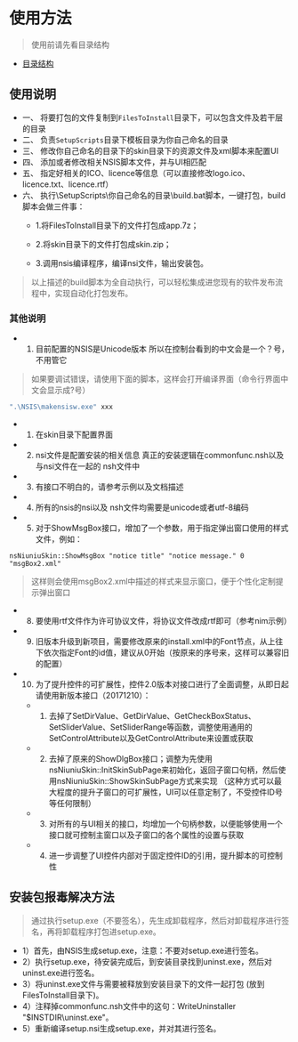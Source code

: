 # 使用方法

> 使用前请先看目录结构

* [目录结构](/README.md#目录结构)

## 使用说明

- 一、 将要打包的文件复制到`FilesToInstall`目录下，可以包含文件及若干层的目录
- 二、 负责`SetupScripts`目录下模板目录为你自己命名的目录
- 三、 修改你自己命名的目录下的skin目录下的资源文件及xml脚本来配置UI
- 四、 添加或者修改相关NSIS脚本文件，并与UI相匹配
- 五、 指定好相关的ICO、licence等信息（可以直接修改logo.ico、licence.txt、licence.rtf）
- 六、 执行\SetupScripts\你自己命名的目录\build.bat脚本，一键打包，build脚本会做三件事：
  - 1.将FilesToInstall目录下的文件打包成app.7z；

  - 2.将skin目录下的文件打包成skin.zip；

  - 3.调用nsis编译程序，编译nsi文件，输出安装包。

> 以上描述的build脚本为全自动执行，可以轻松集成进您现有的软件发布流程中，实现自动化打包发布。


### 其他说明

- 1. 目前配置的NSIS是Unicode版本  所以在控制台看到的中文会是一个？号，不用管它

> 如果要调试错误，请使用下面的脚本，这样会打开编译界面（命令行界面中文会显示成?号）
```bash
".\NSIS\makensisw.exe" xxx
```

- 1. 在skin目录下配置界面

- 2. nsi文件是配置安装的相关信息 真正的安装逻辑在commonfunc.nsh以及与nsi文件在一起的 nsh文件中

- 3. 有接口不明白的，请参考示例以及文档描述  

- 4. 所有的nsis的nsi以及 nsh文件均需要是unicode或者utf-8编码 

- 5. 对于ShowMsgBox接口，增加了一个参数，用于指定弹出窗口使用的样式文件，例如：
```nsh
nsNiuniuSkin::ShowMsgBox "notice title" "notice message." 0 "msgBox2.xml"
```
> 这样则会使用msgBox2.xml中描述的样式来显示窗口，便于个性化定制提示弹出窗口  

- 8. 要使用rtf文件作为许可协议文件，将协议文件改成rtf即可（参考nim示例）

- 9. 旧版本升级到新项目，需要修改原来的install.xml中的Font节点，从上往下依次指定Font的id值，建议从0开始（按原来的序号来，这样可以兼容旧的配置）

- 10. 为了提升控件的可扩展性，控件2.0版本对接口进行了全面调整，从即日起请使用新版本接口（20171210）：
  - 1) 去掉了SetDirValue、GetDirValue、GetCheckBoxStatus、SetSliderValue、SetSliderRange等函数，调整使用通用的SetControlAttribute以及GetControlAttribute来设置或获取 
  - 2) 去掉了原来的ShowDlgBox接口；调整为先使用nsNiuniuSkin::InitSkinSubPage来初始化，返回子窗口句柄，然后使用nsNiuniuSkin::ShowSkinSubPage方式来实现 （这种方式可以最大程度的提升子窗口的可扩展性，UI可以任意定制了，不受控件ID号等任何限制）
  - 3) 对所有的与UI相关的接口，均增加一个句柄参数，以便能够使用一个接口就可控制主窗口以及子窗口的各个属性的设置与获取
  - 4) 进一步调整了UI控件内部对于固定控件ID的引用，提升脚本的可控制性

##  安装包报毒解决方法

> 通过执行setup.exe（不要签名），先生成卸载程序，然后对卸载程序进行签名，再将卸载程序打包进setup.exe。
- 1）首先，由NSIS生成setup.exe，注意：不要对setup.exe进行签名。
- 2）执行setup.exe，待安装完成后，到安装目录找到uninst.exe，然后对uninst.exe进行签名。
- 3）将uninst.exe文件与需要被释放到安装目录下的文件一起打包 (放到FilesToInstall目录下)。
- 4）注释掉commonfunc.nsh文件中的这句：WriteUninstaller "$INSTDIR\uninst.exe"。
- 5）重新编译setup.nsi生成setup.exe，并对其进行签名。
